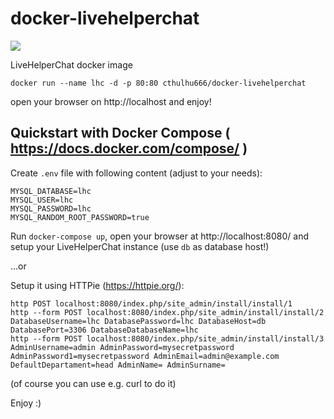 docker-livehelperchat
=====================

[![](https://images.microbadger.com/badges/image/cthulhu666/docker-livehelperchat.svg)](https://microbadger.com/images/cthulhu666/docker-livehelperchat "Get your own image badge on microbadger.com")

LiveHelperChat docker image 

    docker run --name lhc -d -p 80:80 cthulhu666/docker-livehelperchat
    
open your browser on http://localhost and enjoy!

## Quickstart with Docker Compose ( https://docs.docker.com/compose/ )

Create `.env` file with following content (adjust to your needs):

```
MYSQL_DATABASE=lhc
MYSQL_USER=lhc
MYSQL_PASSWORD=lhc
MYSQL_RANDOM_ROOT_PASSWORD=true
```

Run `docker-compose up`, open your browser at http://localhost:8080/
and setup your LiveHelperChat instance (use `db` as database host!)

...or

Setup it using HTTPie (https://httpie.org/):

```
http POST localhost:8080/index.php/site_admin/install/install/1
http --form POST localhost:8080/index.php/site_admin/install/install/2 DatabaseUsername=lhc DatabasePassword=lhc DatabaseHost=db DatabasePort=3306 DatabaseDatabaseName=lhc
http --form POST localhost:8080/index.php/site_admin/install/install/3 AdminUsername=admin AdminPassword=mysecretpassword AdminPassword1=mysecretpassword AdminEmail=admin@example.com DefaultDepartament=head AdminName= AdminSurname=

```

(of course you can use e.g. curl to do it)

Enjoy :)
